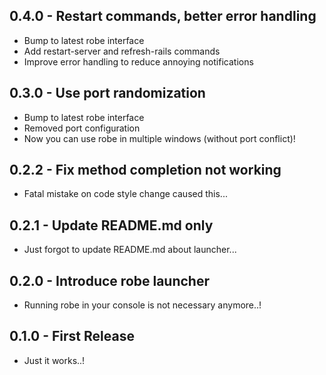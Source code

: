 ## 0.4.0 - Restart commands, better error handling
* Bump to latest robe interface
* Add restart-server and refresh-rails commands
* Improve error handling to reduce annoying notifications

## 0.3.0 - Use port randomization
* Bump to latest robe interface
* Removed port configuration
* Now you can use robe in multiple windows (without port conflict)!

## 0.2.2 - Fix method completion not working
* Fatal mistake on code style change caused this...

## 0.2.1 - Update README.md only
* Just forgot to update README.md about launcher...

## 0.2.0 - Introduce robe launcher
* Running robe in your console is not necessary anymore..!

## 0.1.0 - First Release
* Just it works..!
